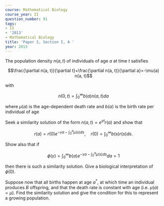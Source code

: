 ```yaml
---
course: Mathematical Biology
course_year: II
question_number: 91
tags:
- II
- '2013'
- Mathematical Biology
title: 'Paper 2, Section I, A '
year: 2013
---
```




The population density $n(a, t)$ of individuals of age $a$ at time $t$ satisfies

$$\frac{\partial n(a, t)}{\partial t}+\frac{\partial n(a, t)}{\partial a}=-\mu(a) n(a, t)$$

with

$$n(0, t)=\int_{0}^{\infty} b(a) n(a, t) d a$$

where $\mu(a)$ is the age-dependent death rate and $b(a)$ is the birth rate per individual of age

Seek a similarity solution of the form $n(a, t)=e^{\gamma t} r(a)$ and show that

$$r(a)=r(0) e^{-\gamma a-\int_{0}^{a} \mu(s) d s}, \quad r(0)=\int_{0}^{\infty} b(s) r(s) d s .$$

Show also that if

$$\phi(\gamma)=\int_{0}^{\infty} b(a) e^{-\gamma a-\int_{0}^{a} \mu(s) d s} d a=1$$

then there is such a similarity solution. Give a biological interpretation of $\phi(0)$.

Suppose now that all births happen at age $a^{*}$, at which time an individual produces $B$ offspring, and that the death rate is constant with age (i.e. $\mu(a)=\mu)$. Find the similarity solution and give the condition for this to represent a growing population.